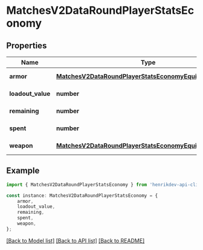 # MatchesV2DataRoundPlayerStatsEconomy


## Properties

Name | Type | Description | Notes
------------ | ------------- | ------------- | -------------
**armor** | [**MatchesV2DataRoundPlayerStatsEconomyEquipmentArmor**](MatchesV2DataRoundPlayerStatsEconomyEquipmentArmor.md) |  | [default to undefined]
**loadout_value** | **number** |  | [default to undefined]
**remaining** | **number** |  | [default to undefined]
**spent** | **number** |  | [default to undefined]
**weapon** | [**MatchesV2DataRoundPlayerStatsEconomyEquipmentWeapon**](MatchesV2DataRoundPlayerStatsEconomyEquipmentWeapon.md) |  | [default to undefined]

## Example

```typescript
import { MatchesV2DataRoundPlayerStatsEconomy } from 'henrikdev-api-client';

const instance: MatchesV2DataRoundPlayerStatsEconomy = {
    armor,
    loadout_value,
    remaining,
    spent,
    weapon,
};
```

[[Back to Model list]](../README.md#documentation-for-models) [[Back to API list]](../README.md#documentation-for-api-endpoints) [[Back to README]](../README.md)
